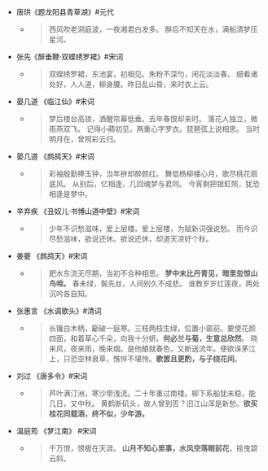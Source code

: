 - 唐珙《题龙阳县青草湖》#元代
	- > 西风吹老洞庭波，一夜湘君白发多。
	  醉后不知天在水，满船清梦压星河。
- 张先《醉垂鞭·双蝶绣罗裙》#宋词
	- >双蝶绣罗裙，东池宴，初相见。朱粉不深匀，闲花淡淡春。
	  细看诸处好，人人道，柳身腰。昨日乱山昏，来时衣上云。
- 晏几道 《临江仙》#宋词
	- > 梦后楼台高锁，酒醒帘幕低垂。去年春恨却来时。
	  落花人独立，微雨燕双飞。
	  记得小𬞟初见，两重心字罗衣。琵琶弦上说相思。
	  当时明月在，曾照彩云归。
- 晏几道 《鹧鸪天》#宋词
	- >彩袖殷勤捧玉钟，当年拚却醉颜红。
	  舞低杨柳楼心月，歌尽桃花扇底风。
	  从别后，忆相逢，几回魂梦与君同。
	  今宵剩把银釭照，犹恐相逢是梦中。
- 辛弃疾 《丑奴儿·书博山道中壁》#宋词
	- >少年不识愁滋味，爱上层楼。爱上层楼，为赋新词强说愁。
	  而今识尽愁滋味，欲说还休。欲说还休，却道天凉好个秋。
- 姜夔 《鹧鸪天》#宋词
	- >肥水东流无尽期，当初不合种相思。
	  **梦中未比丹青见，暗里忽惊山鸟啼。**
	  春未绿，鬓先丝，人间别久不成悲。
	  谁教岁岁红莲夜，两处沉吟各自知。
- 张惠言 《水调歌头》#清词
	- >长镵白木柄，斸破一庭寒。三枝两枝生绿，位置小窗前。要使花颜四面，和着草心千朵，向我十分妍。**何必兰与菊，生意总欣然**。
	  晓来风，夜来雨，晚来烟。是他酿就春色，又断送流年。便欲诛茅江上，只恐空林衰草，憔悴不堪怜。**歌罢且更酌，与子绕花间**。
- 刘过 《唐多令》#宋词
	- >芦叶满汀洲，寒沙带浅流。二十年重过南楼。柳下系船犹未稳，能几日，又中秋。
	  黄鹤断矶头，故人曾到否？旧江山浑是新愁。**欲买桂花同载酒，终不似，少年游。**
- 温庭筠 《梦江南》 #宋词
	- > 千万恨，恨极在天涯。 **山月不知心里事，水风空落眼前花**，摇曳碧云斜。